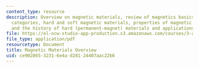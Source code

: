 ```yaml
---
content_type: resource
description: Overview on magnetic materials, review of magnetics basics, materials
  categories, hard and soft magnetic materials, properties of magnetic materials,
  and the history of hard (permanent-magnet) materials and applications.
file: https://ol-ocw-studio-app-production.s3.amazonaws.com/courses/3-a08-attraction-and-repulsion-the-magic-of-magnets-fall-2005/ce90286532316e4ad28124407aac22b6_magnet_basics.pdf
file_type: application/pdf
resourcetype: Document
title: Magnetic Materials Overview
uid: ce902865-3231-6e4a-d281-24407aac22b6
---
```

